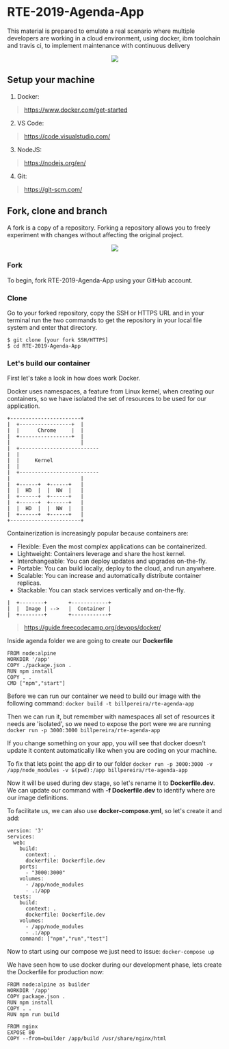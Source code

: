 # RTE-2019-Agenda-App

This material is prepared to emulate a real scenario where multiple developers are working in a cloud environment, using docker, ibm toolchain and travis ci, to implement maintenance with continuous delivery

<div align="center">
<img src="https://github.com/billpereira/RTE-2019-Agenda-App/blob/master/img/agenda.gif?raw=true"/>
</div>


## Setup your machine

1. Docker: 

> https://www.docker.com/get-started

2. VS Code:

> https://code.visualstudio.com/

3. NodeJS:

> https://nodejs.org/en/

4. Git:

> https://git-scm.com/


## Fork, clone and branch

A fork is a copy of a repository. Forking a repository allows you to freely experiment with changes without affecting the original project.

<div align="center">
<img src="https://raw.githubusercontent.com/billpereira/RTE-2019-Agenda-App/master/img/fork.gif"/>
</div>

### Fork

To begin, fork RTE-2019-Agenda-App using your GitHub account.

### Clone

Go to your forked repository, copy the SSH or HTTPS URL and in your terminal run the two commands to get the repository in your local file system and enter that directory.

```
$ git clone [your fork SSH/HTTPS]
$ cd RTE-2019-Agenda-App
```

### Let's build our container

First let's take a look in how does work Docker.

Docker uses namespaces, a feature from Linux kernel, when creating our containers, so we have isolated the set of resources to be used for our application.

```
+-----------------------+
|  +-----------------+  |
|  |      Chrome     |  |
|  +-----------------+  |
|                       |
|  +--------------------------
|  |                          
|  |     Kernel 
|  |                          
|  +--------------------------
|                       |
|  +------+  +------+   |
|  |  HD  |  |  NW  |   |
|  +------+  +------+   |
|  +------+  +------+   |
|  |  HD  |  |  NW  |   |
|  +------+  +------+   |
+-----------------------+
```
Containerization is increasingly popular because containers are:

* Flexible: Even the most complex applications can be containerized.
* Lightweight: Containers leverage and share the host kernel.
* Interchangeable: You can deploy updates and upgrades on-the-fly.
* Portable: You can build locally, deploy to the cloud, and run anywhere.
* Scalable: You can increase and automatically distribute container replicas.
* Stackable: You can stack services vertically and on-the-fly.

```
|  +--------+       +------------+ 
|  |  Image | -->   |  Container |
|  +--------+       +------------+
```
> https://guide.freecodecamp.org/devops/docker/

Inside agenda folder we are going to create our **Dockerfile**

```docker
FROM node:alpine 
WORKDIR '/app'
COPY ./package.json .
RUN npm install
COPY . .
CMD ["npm","start"]
```
Before we can run our container we need to build our image with the following command:
``docker build -t billpereira/rte-agenda-app``

Then we can run it, but remember with namespaces all set of resources it needs are 'isolated', so we need to expose the port were we are running
``docker run -p 3000:3000 billpereira/rte-agenda-app``

If you change something on your app, you will see that docker doesn't update it content automatically like when you are coding on your machine.

To fix that lets point the app dir to our folder
``docker run -p 3000:3000 -v /app/node_modules -v $(pwd):/app billpereira/rte-agenda-app``

Now it will be used during dev stage, so let's rename it to **Dockerfile.dev**. We can update our command with **-f Dockerfile.dev** to identify where are our image definitions.

To facilitate us, we can also use **docker-compose.yml**, so let's create it and add:
```docker
version: '3'
services:
  web:
    build:
      context: .
      dockerfile: Dockerfile.dev
    ports:
      - "3000:3000"
    volumes:
      - /app/node_modules
      - .:/app
  tests:
    build:
      context: .
      dockerfile: Dockerfile.dev
    volumes:
      - /app/node_modules
      - .:/app
    command: ["npm","run","test"]
```

Now to start using our compose we just need to issue:
``docker-compose up``

We have seen how to use docker during our development phase, lets create the Dockerfile for production now:

```docker
FROM node:alpine as builder
WORKDIR '/app'
COPY package.json .
RUN npm install
COPY . .
RUN npm run build

FROM nginx
EXPOSE 80
COPY --from=builder /app/build /usr/share/nginx/html
```